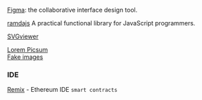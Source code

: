 [Figma](https://www.figma.com/): the collaborative interface design tool.  

[ramdajs](https://ramdajs.com/) A practical functional library for JavaScript programmers.  

[SVGviewer](https://www.svgviewer.dev/)

[Lorem Picsum](https://picsum.photos/)  
[Fake images](https://fakeimg.pl/)

### IDE

[Remix](https://remix.ethereum.org/) - Ethereum IDE `smart contracts`


